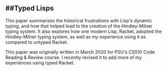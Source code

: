 ##Typed Lisps
---
This paper summarizes the historical frustrations with Lisp's dynamic typing, and how that helped lead to the creation of the Hindley-Milner typing system. It also explores how one modern Lisp, Racket, adopted the Hindley-Milner typing system, as well as my experience using it as compared to untyped Racket.  

This paper was originally written in March 2020 for PSU's CS510 Code Reading & Review course. I recently revised it to add more of my experiences using typed Racket.
